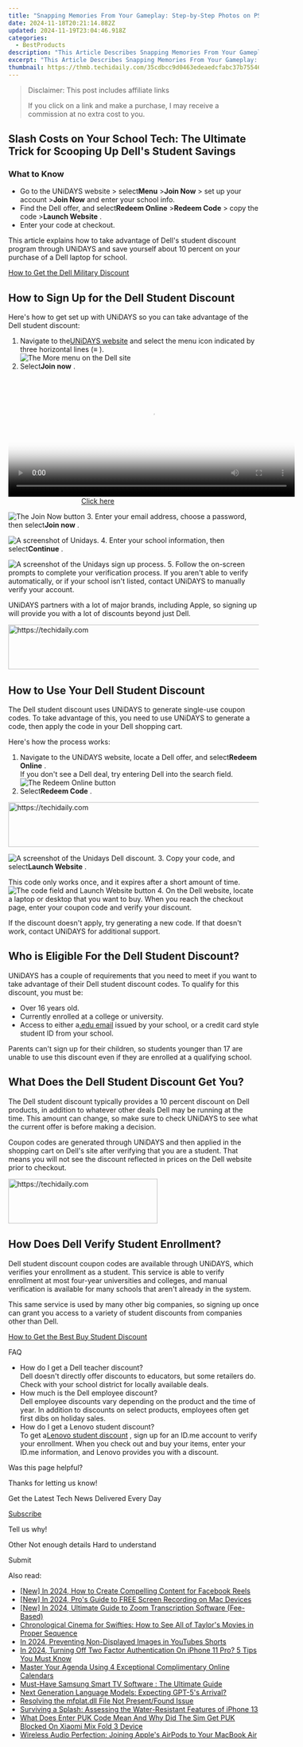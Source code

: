 ```yaml
---
title: "Snapping Memories From Your Gameplay: Step-by-Step Photos on PS4"
date: 2024-11-18T20:21:14.882Z
updated: 2024-11-19T23:04:46.918Z
categories:
  - BestProducts
description: "This Article Describes Snapping Memories From Your Gameplay: Step-by-Step Photos on PS4"
excerpt: "This Article Describes Snapping Memories From Your Gameplay: Step-by-Step Photos on PS4"
thumbnail: https://thmb.techidaily.com/35cdbcc9d0463edeaedcfabc37b755463ffdb3615e7f86b0660ca31e9acd1987.jpg
---
```


>  Disclaimer: This post includes affiliate links
>
>  If you click on a link and make a purchase, I may receive a commission at no extra cost to you.
>

## Slash Costs on Your School Tech: The Ultimate Trick for Scooping Up Dell's Student Savings
### What to Know

* Go to the UNiDAYS website > select**Menu** \>**Join Now** \> set up your account >**Join Now** and enter your school info.
* Find the Dell offer, and select**Redeem Online** \>**Redeem Code** \> copy the code >**Launch Website** .
* Enter your code at checkout.

 This article explains how to take advantage of Dell's student discount program through UNiDAYS and save yourself about 10 percent on your purchase of a Dell laptop for school.

[How to Get the Dell Military Discount](https://www.lifewire.com/dell-military-discount-5119182)

## How to Sign Up for the Dell Student Discount

 Here's how to get set up with UNiDAYS so you can take advantage of the Dell student discount:

1. Navigate to the[UNiDAYS website](https://www.myunidays.com/US/en-US) and select the menu icon indicated by three horizontal lines (**≡** ).  
![The More menu on the Dell site](https://www.lifewire.com/thmb/iRBSbijAwd_xuFqJVcVraGBYT64=/1500x0/filters:no_upscale():max_bytes(150000):strip_icc():format(webp)/001-dell-student-discount-4686335-829147eb5af94f2fadcf1c028049dbfd.jpg)
2. Select**Join now** .  

<!-- affiliate ads begin -->
<span id="1982457">
					<video width="576" height="240" style="cursor:pointer"
           poster="//a.impactradius-go.com/display-clicktoplayimage/1982457.png"
           onclick="if(!this.playClicked){this.play();this.setAttribute('controls',true);this.playClicked=true;}">
	   <source src="//a.impactradius-go.com/display-ad/22993-1982457">
	   <img src="//a.impactradius-go.com/display-clicktoplayimage/1982457.png" style="border: none; height: 100%; width: 100%; object-fit: contain">
	</video>
	<div style="width:360px;text-align:center"><a href="javascript:window.open(decodeURIComponent('https%3A%2F%2Fhomestyler.sjv.io%2Fc%2F5597632%2F1982457%2F22993'), '_blank');void(0);">Click here</a></div>
</span>
<img height="0" width="0" src="https://imp.pxf.io/i/5597632/1982457/22993" style="position:absolute;visibility:hidden;" border="0" />
<!-- affiliate ads end -->

![The Join Now button](https://www.lifewire.com/thmb/mhaCUA5fDltGefzG805lHQiuY2s=/1500x0/filters:no_upscale():max_bytes(150000):strip_icc():format(webp)/002-dell-student-discount-4686335-90ee14273a1f4bbb994914b59e4f1615.jpg)
3. Enter your email address, choose a password, then select**Join now** .  

![A screenshot of Unidays.](https://www.lifewire.com/thmb/Zld2fuMr3eQZQqJlraNVI2T_tbw=/1500x0/filters:no_upscale():max_bytes(150000):strip_icc():format(webp)/unidays1-e239f02eff234f7ba45724f722b18638.JPG)
4. Enter your school information, then select**Continue** .  

![A screenshot of the Unidays sign up process.](https://www.lifewire.com/thmb/7K0kVXrnI49EKcO66eJsPsLhrcc=/1500x0/filters:no_upscale():max_bytes(150000):strip_icc():format(webp)/unidays2-ce804ce49a8d44f09fb00f328958f3dc.JPG)
5. Follow the on-screen prompts to complete your verification process. If you aren't able to verify automatically, or if your school isn't listed, contact UNiDAYS to manually verify your account.  

 UNiDAYS partners with a lot of major brands, including Apple, so signing up will provide you with a lot of discounts beyond just Dell.

<!-- affiliate ads begin -->
<a href="https://ephamedtechinc.pxf.io/c/5597632/2130533/26400" target="_top" id="2130533">
  <img src="//a.impactradius-go.com/display-ad/26400-2130533" border="0" alt="https://techidaily.com" width="728" height="90"/>
</a>
<img height="0" width="0" src="https://ephamedtechinc.pxf.io/i/5597632/2130533/26400" style="position:absolute;visibility:hidden;" border="0" />
<!-- affiliate ads end -->

## How to Use Your Dell Student Discount

 The Dell student discount uses UNiDAYS to generate single-use coupon codes. To take advantage of this, you need to use UNiDAYS to generate a code, then apply the code in your Dell shopping cart.

 Here's how the process works:

1. Navigate to the UNiDAYS website, locate a Dell offer, and select**Redeem Online** .  
 If you don't see a Dell deal, try entering Dell into the search field.  
![The Redeem Online button](https://www.lifewire.com/thmb/Vow8xBAfY4hXPmMBojDj2t4Mn20=/1500x0/filters:no_upscale():max_bytes(150000):strip_icc():format(webp)/003-dell-student-discount-4686335-e43e1b733ce347fbb0eb56898de05ad5.jpg)
2. Select**Redeem Code** .  

<!-- affiliate ads begin -->
<a href="https://aligracehair.sjv.io/c/5597632/1880944/19272" target="_top" id="1880944">
  <img src="//a.impactradius-go.com/display-ad/19272-1880944" border="0" alt="https://techidaily.com" width="728" height="90"/>
</a>
<img height="0" width="0" src="https://aligracehair.sjv.io/i/5597632/1880944/19272" style="position:absolute;visibility:hidden;" border="0" />
<!-- affiliate ads end -->

![A screenshot of the Unidays Dell discount.](https://www.lifewire.com/thmb/dukIQ5HI1HxABy3YO6Hr7yFb-jQ=/1500x0/filters:no_upscale():max_bytes(150000):strip_icc():format(webp)/unidaysdell2-3baec4ecbd1249e881c3d8761fda43d1.jpg)
3. Copy your code, and select**Launch Website** .  

 This code only works once, and it expires after a short amount of time.  
![The code field and Launch Website button](https://www.lifewire.com/thmb/4fBRfT7u0MHWjuei9jQVA_cB9UQ=/1500x0/filters:no_upscale():max_bytes(150000):strip_icc():format(webp)/004-dell-student-discount-4686335-540f566a5b1745848e8b2b86662e3959.jpg)
4. On the Dell website, locate a laptop or desktop that you want to buy. When you reach the checkout page, enter your coupon code and verify your discount.  

 If the discount doesn't apply, try generating a new code. If that doesn't work, contact UNiDAYS for additional support.

## Who is Eligible For the Dell Student Discount?

 UNiDAYS has a couple of requirements that you need to meet if you want to take advantage of their Dell student discount codes. To qualify for this discount, you must be:

* Over 16 years old.
* Currently enrolled at a college or university.
* Access to either a[.edu email](https://www.lifewire.com/how-to-get-an-edu-email-4628279) issued by your school, or a credit card style student ID from your school.

 Parents can't sign up for their children, so students younger than 17 are unable to use this discount even if they are enrolled at a qualifying school.

## What Does the Dell Student Discount Get You?

 The Dell student discount typically provides a 10 percent discount on Dell products, in addition to whatever other deals Dell may be running at the time. This amount can change, so make sure to check UNiDAYS to see what the current offer is before making a decision.

 Coupon codes are generated through UNiDAYS and then applied in the shopping cart on Dell's site after verifying that you are a student. That means you will not see the discount reflected in prices on the Dell website prior to checkout.

<!-- affiliate ads begin -->
<a href="https://aligracehair.sjv.io/c/5597632/2012415/19272" target="_top" id="2012415">
  <img src="//a.impactradius-go.com/display-ad/19272-2012415" border="0" alt="https://techidaily.com" width="300" height="90"/>
</a>
<img height="0" width="0" src="https://aligracehair.sjv.io/i/5597632/2012415/19272" style="position:absolute;visibility:hidden;" border="0" />
<!-- affiliate ads end -->

## How Does Dell Verify Student Enrollment?

 Dell student discount coupon codes are available through UNiDAYS, which verifies your enrollment as a student. This service is able to verify enrollment at most four-year universities and colleges, and manual verification is available for many schools that aren't already in the system.

 This same service is used by many other big companies, so signing up once can grant you access to a variety of student discounts from companies other than Dell.

[How to Get the Best Buy Student Discount](https://www.lifewire.com/best-buy-student-discount-4684485)

 FAQ

* How do I get a Dell teacher discount?  
 Dell doesn't directly offer discounts to educators, but some retailers do. Check with your school district for locally available deals.
* How much is the Dell employee discount?  
 Dell employee discounts vary depending on the product and the time of year. In addition to discounts on select products, employees often get first dibs on holiday sales.
* How do I get a Lenovo student discount?  
 To get a[Lenovo student discount](https://www.lifewire.com/lenovo-student-discount-4686110) , sign up for an ID.me account to verify your enrollment. When you check out and buy your items, enter your ID.me information, and Lenovo provides you with a discount.

Was this page helpful?

Thanks for letting us know!

 Get the Latest Tech News Delivered Every Day

[Subscribe](https://www.lifewire.com/#)

Tell us why!

 Other  Not enough details  Hard to understand

 Submit

<ins class="adsbygoogle"
     style="display:block"
     data-ad-format="autorelaxed"
     data-ad-client="ca-pub-7571918770474297"
     data-ad-slot="1223367746"></ins>

<ins class="adsbygoogle"
     style="display:block"
     data-ad-client="ca-pub-7571918770474297"
     data-ad-slot="8358498916"
     data-ad-format="auto"
     data-full-width-responsive="true"></ins>

<span class="atpl-alsoreadstyle">Also read:</span>
<div><ul>
<li><a href="https://facebook-videos.techidaily.com/new-in-2024-how-to-create-compelling-content-for-facebook-reels/"><u>[New] In 2024, How to Create Compelling Content for Facebook Reels</u></a></li>
<li><a href="https://desktop-recording.techidaily.com/new-in-2024-pros-guide-to-free-screen-recording-on-mac-devices/"><u>[New] In 2024, Pro's Guide to FREE Screen Recording on Mac Devices</u></a></li>
<li><a href="https://screen-capture.techidaily.com/new-in-2024-ultimate-guide-to-zoom-transcription-software-fee-based/"><u>[New] In 2024, Ultimate Guide to Zoom Transcription Software (Fee-Based)</u></a></li>
<li><a href="https://techtrends.techidaily.com/chronological-cinema-for-swifties-how-to-see-all-of-taylors-movies-in-proper-sequence/"><u>Chronological Cinema for Swifties: How to See All of Taylor's Movies in Proper Sequence</u></a></li>
<li><a href="https://youtube-docs.techidaily.com/24-preventing-non-displayed-images-in-youtubes-shorts/"><u>In 2024, Preventing Non-Displayed Images in YouTubes Shorts</u></a></li>
<li><a href="https://apple-account.techidaily.com/in-2024-turning-off-two-factor-authentication-on-iphone-11-pro-5-tips-you-must-know-by-drfone-ios/"><u>In 2024, Turning Off Two Factor Authentication On iPhone 11 Pro? 5 Tips You Must Know</u></a></li>
<li><a href="https://techtrends.techidaily.com/master-your-agenda-using-4-exceptional-complimentary-online-calendars/"><u>Master Your Agenda Using 4 Exceptional Complimentary Online Calendars</u></a></li>
<li><a href="https://techtrends.techidaily.com/must-have-samsung-smart-tv-software-the-ultimate-guide/"><u>Must-Have Samsung Smart TV Software : The Ultimate Guide</u></a></li>
<li><a href="https://tech-savvy.techidaily.com/next-generation-language-models-expecting-gpt-5s-arrival/"><u>Next Generation Language Models: Expecting GPT-5's Arrival?</u></a></li>
<li><a href="https://techtrends.techidaily.com/resolving-the-mfplatdll-file-not-presentfound-issue/"><u>Resolving the mfplat.dll File Not Present/Found Issue</u></a></li>
<li><a href="https://techtrends.techidaily.com/surviving-a-splash-assessing-the-water-resistant-features-of-iphone-13/"><u>Surviving a Splash: Assessing the Water-Resistant Features of iPhone 13</u></a></li>
<li><a href="https://sim-unlock.techidaily.com/what-does-enter-puk-code-mean-and-why-did-the-sim-get-puk-blocked-on-xiaomi-mix-fold-3-device-by-drfone-android/"><u>What Does Enter PUK Code Mean And Why Did The Sim Get PUK Blocked On Xiaomi Mix Fold 3 Device</u></a></li>
<li><a href="https://techtrends.techidaily.com/wireless-audio-perfection-joining-apples-airpods-to-your-macbook-air/"><u>Wireless Audio Perfection: Joining Apple's AirPods to Your MacBook Air</u></a></li>
</ul></div>

